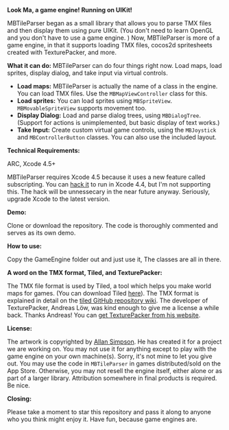 **Look Ma, a game engine! Running on UIKit!**

MBTileParser began as a small library that allows you to parse TMX files and then display them  using pure UIKit. (You don't need to learn OpenGL and you don't have to use a game engine. ) Now, MBTileParser is more of a game engine, in that it supports loading TMX files, cocos2d spritesheets created with TexturePacker, and more.   


**What it can do:** MBTileParser can do four things right now. Load maps, load sprites, display dialog, and take input via virtual controls.

 - **Load maps:** MBTileParser is actually the name of a class in the engine. You can load TMX files. Use the `MBMapViewController` class for this.
 - **Load sprites:** You can load sprites using `MBSpriteView`. `MBMovableSpriteView` supports movement too.
 - **Display Dialog:** Load and parse dialog trees, using `MBDialogTree`. (Support for actions is unimplemented, but basic display of text works.)
 - **Take Input:** Create custom virtual game controls, using the `MBJoystick` and `MBControllerButton` classes. You can also use the included layout.


**Technical Requirements:**

ARC, Xcode 4.5+

MBTileParser requires Xcode 4.5 because it uses a new feature called subscripting. You can [hack it](http://petersteinberger.com/blog/2012/using-subscripting-with-Xcode-4_4-and-iOS-4_3) to run in Xcode 4.4, but I'm not supporting this. The hack will be unnessecary in the near future anyway. Seriously, upgrade Xcode to the latest version.


**Demo:**

Clone or download the repository. The code is thoroughly commented and serves as its own demo. 


**How to use:**

Copy the GameEngine folder out and just use it, The classes are all in there.


**A word on the TMX format, Tiled, and TexturePacker:**

The TMX file format is used by Tiled, a tool which helps you make world maps for games. (You can download Tiled [here](http://mapeditor.org)). The TMX format is explained in detail on the [tiled GitHub repository wiki](https://github.com/bjorn/tiled/wiki/TMX-Map-Format). The developer of TexturePacker, Andreas Löw, was kind enough to give me a license a while back. Thanks Andreas! You can [get TexturePacker from his website](http://www.codeandweb.com/texturepacker).


**License:**

The artwork is copyrighted by [Allan Simpson](http://www.allansimpson.com). He has created it for a project we are working on. You may not use it for anything except to play with the game engine on your own machine(s). Sorry, it's not mine to let you give out. You may use the code in `MBTileParser` in games distributed/sold on the App Store. Otherwise, you may not resell the engine itself, either alone or as part of a larger library. Attribution somewhere in final products is required. Be nice. 

**Closing:**

Please take a moment to star this repository and pass it along to anyone who you think might enjoy it.
Have fun, because game engines are.
